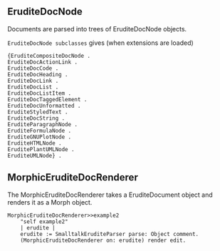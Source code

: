 ## EruditeDocNode
Documents are parsed into trees of EruditeDocNode objects.

`EruditeDocNode subclasses` gives (when extensions are loaded)
````
{EruditeCompositeDocNode .
EruditeDocActionLink .
EruditeDocCode .
EruditeDocHeading .
EruditeDocLink .
EruditeDocList .
EruditeDocListItem .
EruditeDocTaggedElement .
EruditeDocUnformatted .
EruditeStyledText .
EruditeDocString .
EruditeParagraphNode .
EruditeFormulaNode .
EruditeGNUPlotNode .
EruditeHTMLNode .
EruditePlantUMLNode .
EruditeUMLNode} .
````

## MorphicEruditeDocRenderer
The MorphicEruditeDocRenderer takes a EruditeDocument object and renders it as a Morph object.

````
MorphicEruditeDocRenderer>>example2
	"self example2"
	| erudite |
	erudite := SmalltalkEruditeParser parse: Object comment.
	(MorphicEruditeDocRenderer on: erudite) render edit.
````
